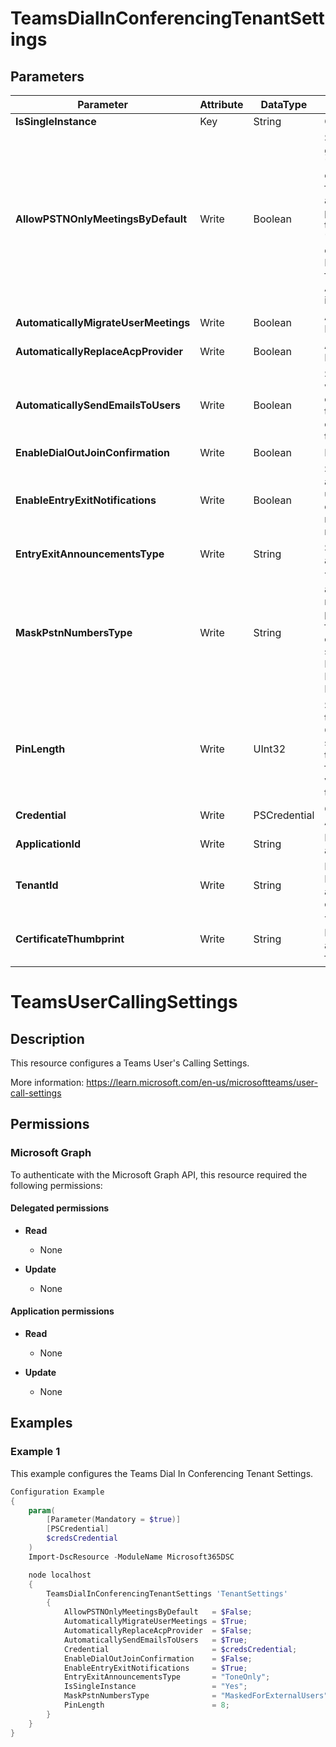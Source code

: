 ﻿# TeamsDialInConferencingTenantSettings

## Parameters

| Parameter | Attribute | DataType | Description | Allowed Values |
| --- | --- | --- | --- | --- |
| **IsSingleInstance** | Key | String | Only accepted value is Yes. | `Yes` |
| **AllowPSTNOnlyMeetingsByDefault** | Write | Boolean | Specifies the default value that gets assigned to the 'AllowPSTNOnlyMeetings' setting of users when they are enabled for dial-in conferencing, or when a user's dial-in conferencing provider is set to Microsoft. If set to $true, the 'AllowPSTNOnlyMeetings' setting of the user will also be set to true. If $false, the user setting will be false. The default value for AllowPSTNOnlyMeetingsByDefault is $false. | |
| **AutomaticallyMigrateUserMeetings** | Write | Boolean | Automatically Migrate User Meetings. | |
| **AutomaticallyReplaceAcpProvider** | Write | Boolean | Automatically replace ACP Provider. | |
| **AutomaticallySendEmailsToUsers** | Write | Boolean | Specifies whether advisory emails will be sent to users when the events listed below occur. Setting the parameter to $true enables the emails to be sent, $false disables the emails. The default is $true. | |
| **EnableDialOutJoinConfirmation** | Write | Boolean | Enable Dial out join confirmation. | |
| **EnableEntryExitNotifications** | Write | Boolean | Specifies if, by default, announcements are made as users enter and exit a conference call. Set to $true to enable notifications, $false to disable notifications. The default is $true. | |
| **EntryExitAnnouncementsType** | Write | String | Supported entry and exit announcement type. | |
| **MaskPstnNumbersType** | Write | String | This parameter allows tenant administrators to configure masking of PSTN participant phone numbers in the roster view for Microsoft Teams meetings enabled for Audio Conferencing, scheduled within the organization. Possible values are MaskedForExternalUsers, MaskedForAllUsers or NoMasking | `MaskedForExternalUsers`, `MaskedForAllUsers`, `NoMasking` |
| **PinLength** | Write | UInt32 | Specifies the number of digits in the automatically generated PINs. Organizers can enter their PIN to start a meeting they scheduled if they join via phone and are the first person to join. The minimum value is 4, the maximum is 12, and the default is 5. | |
| **Credential** | Write | PSCredential | Credentials of the Teams Global Admin. | |
| **ApplicationId** | Write | String | Id of the Azure Active Directory application to authenticate with. | |
| **TenantId** | Write | String | Name of the Azure Active Directory tenant used for authentication. Format contoso.onmicrosoft.com | |
| **CertificateThumbprint** | Write | String | Thumbprint of the Azure Active Directory application's authentication certificate to use for authentication. | |


# TeamsUserCallingSettings

## Description

This resource configures a Teams User's Calling Settings.

More information: https://learn.microsoft.com/en-us/microsoftteams/user-call-settings

## Permissions

### Microsoft Graph

To authenticate with the Microsoft Graph API, this resource required the following permissions:

#### Delegated permissions

- **Read**

    - None

- **Update**

    - None

#### Application permissions

- **Read**

    - None

- **Update**

    - None

## Examples

### Example 1

This example configures the Teams Dial In Conferencing Tenant Settings.

```powershell
Configuration Example
{
    param(
        [Parameter(Mandatory = $true)]
        [PSCredential]
        $credsCredential
    )
    Import-DscResource -ModuleName Microsoft365DSC

    node localhost
    {
        TeamsDialInConferencingTenantSettings 'TenantSettings'
        {
            AllowPSTNOnlyMeetingsByDefault   = $False;
            AutomaticallyMigrateUserMeetings = $True;
            AutomaticallyReplaceAcpProvider  = $False;
            AutomaticallySendEmailsToUsers   = $True;
            Credential                       = $credsCredential;
            EnableDialOutJoinConfirmation    = $False;
            EnableEntryExitNotifications     = $True;
            EntryExitAnnouncementsType       = "ToneOnly";
            IsSingleInstance                 = "Yes";
            MaskPstnNumbersType              = "MaskedForExternalUsers";
            PinLength                        = 8;
        }
    }
}
```

